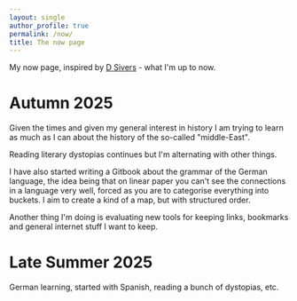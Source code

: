 ```yaml
---
layout: single
author_profile: true
permalink: /now/
title: The now page
---
```


My now page, inspired by [D Sivers](https://nownownow.com/about) - what I'm up to now. 

# Autumn 2025 

Given the times and given my general interest in history I am trying to learn as much as I can about the history of the so-called "middle-East".

Reading literary dystopias continues but I'm alternating with other things.

I have also started writing a Gitbook about the grammar of the German language, the idea being that on linear paper you can't see the connections in a language very well, forced as you are to categorise everything into buckets. I aim to create a kind of a map, but with structured order.

Another thing I'm doing is evaluating new tools for keeping links, bookmarks and general internet stuff I want to keep.

# Late Summer 2025

German learning, started with Spanish, reading a bunch of dystopias, etc.